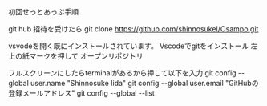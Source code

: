 初回せっとあっぷ手順

git hub 招待を受けたら
git clone https://github.com/shinnosukeI/Osampo.git

vsvodeを開く既にインストールされています。
Vscodeでgitをインストール
左上の紙マークを押して オープンリポジトリ

フルスクリーンにしたらterminalがあるから押して以下を入力
git config --global user.name "Shinnosuke Iida"
git config --global user.email "GitHubの登録メールアドレス"
git config --global --list


